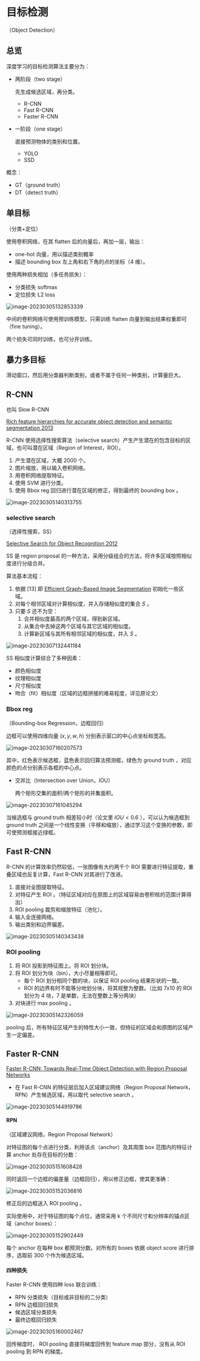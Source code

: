 # 目标检测

（Object Detection）

## 总览

深度学习的目标检测算法主要分为：

- 两阶段（two stage）

	先生成候选区域，再分类。

	- R-CNN
	- Fast R-CNN
	- Faster R-CNN

- 一阶段（one stage）

	直接预测物体的类别和位置。

	- YOLO
	- SSD

概念：

- GT（ground truth）
- DT（detect truth）

## 单目标

（分类+定位）

使用卷积网络，在其 flatten 后的向量后，再加一层，输出：

- one-hot 向量，用以描述类别概率
- 描述 bounding box 左上角和右下角的点的坐标（4 维）。

使用两种损失相加（多任务损失）：

- 分类损失 softmax
- 定位损失 L2 loss

![image-20230305132853339](images/目标检测/image-20230305132853339.png)

中间的卷积网络可使用预训练模型，只需训练 flatten 向量到输出结果权重即可（fine tuning）。

两个损失可同时训练，也可分开训练。

## 暴力多目标

滑动窗口，然后用分类器判断类别，或者不属于任何一种类别，计算量巨大。

## R-CNN

也叫 Slow R-CNN

[Rich feature hierarchies for accurate object detection and semantic segmentation 2013](https://arxiv.org/pdf/1311.2524.pdf)

R-CNN 使用选择性搜索算法（selective search）产生产生潜在的包含目标的区域，也可叫潜在区域（Region of Interest，ROI）。

1. 产生潜在区域，大概 2000 个。
2. 图片缩放，用以输入卷积网络。
3. 用卷积网络提取特征。
4. 使用 SVM 进行分类。
5. 使用 Bbox reg 回归进行潜在区域的修正，得到最终的 bounding box 。

![image-20230305140313755](images/目标检测/image-20230305140313755.png)

### selective search

（选择性搜索，SS）

[Selective Search for Object Recognition 2012](http://www.huppelen.nl/publications/selectiveSearchDraft.pdf)

SS 是 region proposal 的一种方法，采用分级组合的方法，将许多区域按照相似度进行分级合并。

算法基本流程：

1. 依据 [13] 即 [Efficient Graph-Based Image Segmentation](http://fcv2011.ulsan.ac.kr/files/announcement/413/IJCV(2004)%20Efficient%20Graph-Based%20Image%20Segmentation.pdf) 初始化一些区域。
2. 对每个相邻区域对计算相似度，并入存储相似度的集合 $S$ 。
3. 只要 $S$ 还不为空：
	1. 合并相似度最高的两个区域，得到新区域。
	2. 从集合中去掉这两个区域与其它区域的相似度。
	3. 计算新区域与其所有相邻区域的相似度，并入 $S$ 。

![image-20230307132441184](images/目标检测/image-20230307132441184.png)

SS 相似度计算综合了多种因素：

- 颜色相似度
- 纹理相似度
- 尺寸相似度
- 吻合（fit）相似度（区域的边框拼接的难易程度，详见原论文）

### Bbox reg

（Bounding-box Regression，边框回归）

边框可以使用四维向量 $(x, y, w, h)$ 分别表示窗口的中心点坐标和宽高。

![image-20230307160207573](images/目标检测/image-20230307160207573.png)

其中，红色表示候选框，蓝色表示回归算法预测框，绿色为 ground truth ，对应颜色的点分别表示各框的中心点。

- 交并比（Intersection over Union，IOU）

	两个矩形交集的面积/两个矩形的并集面积。

![image-20230307161045294](images/目标检测/image-20230307161045294.png)

当候选框与 ground truth 相差较小时（论文里 $IOU \lt 0.6$ ），可以认为候选框到 ground truth 之间是一个线性变换（平移和缩放），通过学习这个变换的参数，即可使预测框接近绿框。

## Fast R-CNN

R-CNN 的计算效率仍然较低，一张图像有大约两千个 ROI 需要进行特征提取，重叠区域也反复计算，Fast R-CNN 对其进行了改进。

1. 直接对全图提取特征。
2. 对特征产生 ROI 。（特征区域对应在原图上的区域容易由卷积核的范围计算得出）
3. ROI pooling 裁剪和缩放特征（池化）。
4. 输入全连接网络。
5. 输出类别和边界偏差。

![image-20230305140343438](images/目标检测/image-20230305140343438.png)

### ROI pooling

1. 将 ROI 投影到特征图上。将 ROI 划分块。
2. 将 ROI 划分为块（bin），大小尽量相等即可。
	- 每个 ROI 划分相同个数的块，以保证 ROI pooling 结果形状的一致。
	- ROI 的边界有时不能等分地划分块，将其规整为整数。（比如 7x10 的 ROI 划分为 4 块，7 是单数，无法在整数上等分两块）
3. 对块进行 max pooling 。

![image-20230305142326059](images/目标检测/image-20230305142326059.png)

pooling 后，所有特征区域产生的特性大小一致，但特征的区域会和原图的区域产生一定偏差。

## Faster R-CNN

[Faster R-CNN: Towards Real-Time Object Detection with Region Proposal Networks](https://proceedings.neurips.cc/paper/2015/file/14bfa6bb14875e45bba028a21ed38046-Paper.pdf)

- 在 Fast R-CNN 的特征层后加入区域建议网络（Region Proposal Network，RPN）产生候选区域，用以取代 selective search 。

![image-20230305144919786](images/目标检测/image-20230305144919786.png)

#### RPN

（区域建议网络，Region Proposal Network）

对特征图的每个点进行分类，利用该点（anchor）及其周围 box 范围内的特征计算 anchor 处存在目标的分数：

![image-20230305151608428](images/目标检测/image-20230305151608428.png)

同时返回一个边框的偏差量（边框回归），用以修正边框，使其更准确：

![image-20230305152036816](images/目标检测/image-20230305152036816.png)

修正后的边框送入 ROI pooling 。

实际使用中，对于特征图的每个点位，通常采用 k 个不同尺寸和分辨率的锚点区域（anchor boxes）：

![image-20230305152902449](images/目标检测/image-20230305152902449.png)

每个 anchor 在每种 box 都预测分数。对所有的 boxes 依据 object score 进行排序，选取前 300 个作为候选区域。

#### 四种损失

Faster R-CNN 使用四种 loss 联合训练：

- RPN 分类损失（目标或非目标的二分类）
- RPN 边框回归损失
- 候选区域分类损失
- 最终边框回归损失

![image-20230305160002467](images/目标检测/image-20230305160002467.png)

回传梯度时， ROI pooling 直接将梯度回传到 feature map 部分，没有从 ROI pooling 到 RPN 的梯度。
